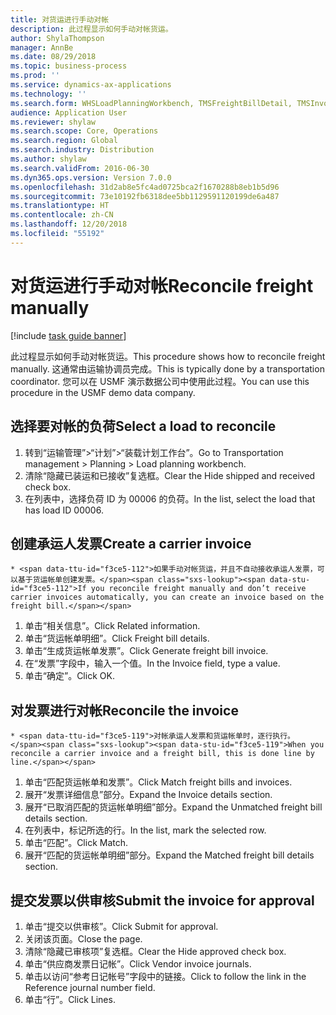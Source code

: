 ```yaml
---
title: 对货运进行手动对帐
description: 此过程显示如何手动对帐货运。
author: ShylaThompson
manager: AnnBe
ms.date: 08/29/2018
ms.topic: business-process
ms.prod: ''
ms.service: dynamics-ax-applications
ms.technology: ''
ms.search.form: WHSLoadPlanningWorkbench, TMSFreightBillDetail, TMSInvoiceTable, TMSFreightBillInvoiceReconcile, TMSInvoiceJournal, LedgerJournalTable, LedgerJournalTransDaily
audience: Application User
ms.reviewer: shylaw
ms.search.scope: Core, Operations
ms.search.region: Global
ms.search.industry: Distribution
ms.author: shylaw
ms.search.validFrom: 2016-06-30
ms.dyn365.ops.version: Version 7.0.0
ms.openlocfilehash: 31d2ab8e5fc4ad0725bca2f1670288b8eb1b5d96
ms.sourcegitcommit: 73e10192fb6318dee5bb1129591120199de6a487
ms.translationtype: HT
ms.contentlocale: zh-CN
ms.lasthandoff: 12/20/2018
ms.locfileid: "55192"
---
```

# <a name="reconcile-freight-manually"></a><span data-ttu-id="f3ce5-103">对货运进行手动对帐</span><span class="sxs-lookup"><span data-stu-id="f3ce5-103">Reconcile freight manually</span></span>

[!include [task guide banner](../../includes/task-guide-banner.md)]

<span data-ttu-id="f3ce5-104">此过程显示如何手动对帐货运。</span><span class="sxs-lookup"><span data-stu-id="f3ce5-104">This procedure shows how to reconcile freight manually.</span></span> <span data-ttu-id="f3ce5-105">这通常由运输协调员完成。</span><span class="sxs-lookup"><span data-stu-id="f3ce5-105">This is typically done by a transportation coordinator.</span></span> <span data-ttu-id="f3ce5-106">您可以在 USMF 演示数据公司中使用此过程。</span><span class="sxs-lookup"><span data-stu-id="f3ce5-106">You can use this procedure in the USMF demo data company.</span></span>


## <a name="select-a-load-to-reconcile"></a><span data-ttu-id="f3ce5-107">选择要对帐的负荷</span><span class="sxs-lookup"><span data-stu-id="f3ce5-107">Select a load to reconcile</span></span>
1. <span data-ttu-id="f3ce5-108">转到“运输管理”>“计划”>“装载计划工作台”。</span><span class="sxs-lookup"><span data-stu-id="f3ce5-108">Go to Transportation management > Planning > Load planning workbench.</span></span>
2. <span data-ttu-id="f3ce5-109">清除“隐藏已装运和已接收”复选框。</span><span class="sxs-lookup"><span data-stu-id="f3ce5-109">Clear the Hide shipped and received check box.</span></span> 
3. <span data-ttu-id="f3ce5-110">在列表中，选择负荷 ID 为 00006 的负荷。</span><span class="sxs-lookup"><span data-stu-id="f3ce5-110">In the list, select the load that has load ID 00006.</span></span>

## <a name="create-a-carrier-invoice"></a><span data-ttu-id="f3ce5-111">创建承运人发票</span><span class="sxs-lookup"><span data-stu-id="f3ce5-111">Create a carrier invoice</span></span>
    * <span data-ttu-id="f3ce5-112">如果手动对帐货运，并且不自动接收承运人发票，可以基于货运帐单创建发票。</span><span class="sxs-lookup"><span data-stu-id="f3ce5-112">If you reconcile freight manually and don’t receive carrier invoices automatically, you can create an invoice based on the freight bill.</span></span>  
1. <span data-ttu-id="f3ce5-113">单击“相关信息”。</span><span class="sxs-lookup"><span data-stu-id="f3ce5-113">Click Related information.</span></span>
2. <span data-ttu-id="f3ce5-114">单击“货运帐单明细”。</span><span class="sxs-lookup"><span data-stu-id="f3ce5-114">Click Freight bill details.</span></span>
3. <span data-ttu-id="f3ce5-115">单击“生成货运帐单发票”。</span><span class="sxs-lookup"><span data-stu-id="f3ce5-115">Click Generate freight bill invoice.</span></span>
4. <span data-ttu-id="f3ce5-116">在“发票”字段中，输入一个值。</span><span class="sxs-lookup"><span data-stu-id="f3ce5-116">In the Invoice field, type a value.</span></span>
5. <span data-ttu-id="f3ce5-117">单击“确定”。</span><span class="sxs-lookup"><span data-stu-id="f3ce5-117">Click OK.</span></span>

## <a name="reconcile-the-invoice"></a><span data-ttu-id="f3ce5-118">对发票进行对帐</span><span class="sxs-lookup"><span data-stu-id="f3ce5-118">Reconcile the invoice</span></span>
    * <span data-ttu-id="f3ce5-119">对帐承运人发票和货运帐单时，逐行执行。</span><span class="sxs-lookup"><span data-stu-id="f3ce5-119">When you reconcile a carrier invoice and a freight bill, this is done line by line.</span></span>  
1. <span data-ttu-id="f3ce5-120">单击“匹配货运帐单和发票”。</span><span class="sxs-lookup"><span data-stu-id="f3ce5-120">Click Match freight bills and invoices.</span></span>
2. <span data-ttu-id="f3ce5-121">展开“发票详细信息”部分。</span><span class="sxs-lookup"><span data-stu-id="f3ce5-121">Expand the Invoice details section.</span></span>
3. <span data-ttu-id="f3ce5-122">展开“已取消匹配的货运帐单明细”部分。</span><span class="sxs-lookup"><span data-stu-id="f3ce5-122">Expand the Unmatched freight bill details section.</span></span>
4. <span data-ttu-id="f3ce5-123">在列表中，标记所选的行。</span><span class="sxs-lookup"><span data-stu-id="f3ce5-123">In the list, mark the selected row.</span></span>
5. <span data-ttu-id="f3ce5-124">单击“匹配”。</span><span class="sxs-lookup"><span data-stu-id="f3ce5-124">Click Match.</span></span>
6. <span data-ttu-id="f3ce5-125">展开“匹配的货运帐单明细”部分。</span><span class="sxs-lookup"><span data-stu-id="f3ce5-125">Expand the Matched freight bill details section.</span></span>

## <a name="submit-the-invoice-for-approval"></a><span data-ttu-id="f3ce5-126">提交发票以供审核</span><span class="sxs-lookup"><span data-stu-id="f3ce5-126">Submit the invoice for approval</span></span>
1. <span data-ttu-id="f3ce5-127">单击“提交以供审核”。</span><span class="sxs-lookup"><span data-stu-id="f3ce5-127">Click Submit for approval.</span></span>
2. <span data-ttu-id="f3ce5-128">关闭该页面。</span><span class="sxs-lookup"><span data-stu-id="f3ce5-128">Close the page.</span></span>
3. <span data-ttu-id="f3ce5-129">清除“隐藏已审核项”复选框。</span><span class="sxs-lookup"><span data-stu-id="f3ce5-129">Clear the Hide approved check box.</span></span> 
4. <span data-ttu-id="f3ce5-130">单击“供应商发票日记帐”。</span><span class="sxs-lookup"><span data-stu-id="f3ce5-130">Click Vendor invoice journals.</span></span>
5. <span data-ttu-id="f3ce5-131">单击以访问“参考日记帐号”字段中的链接。</span><span class="sxs-lookup"><span data-stu-id="f3ce5-131">Click to follow the link in the Reference journal number field.</span></span>
6. <span data-ttu-id="f3ce5-132">单击“行”。</span><span class="sxs-lookup"><span data-stu-id="f3ce5-132">Click Lines.</span></span>

